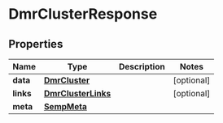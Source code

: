 

# DmrClusterResponse


## Properties

| Name | Type | Description | Notes |
|------------ | ------------- | ------------- | -------------|
|**data** | [**DmrCluster**](DmrCluster.md) |  |  [optional] |
|**links** | [**DmrClusterLinks**](DmrClusterLinks.md) |  |  [optional] |
|**meta** | [**SempMeta**](SempMeta.md) |  |  |



